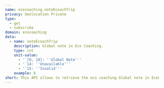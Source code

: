 ```yaml
---
name: ecocoaching.noteEcoachTrip
privacy: Geolocation Private
type:
  - get
  - subscribe
domain: ecocoaching
data:
  - name: noteEcoachTrip
    description: Global note in Eco Coaching.
    type: int
    unit-value:
      - '`[0, 10]: ''Global Note'''
      - '`14: ''Unavailable'''
      - '`15: ''Invalid'''
    example: 8
short: This API allows to retrieve the eco coaching Global note in EcoCoaching trip.
---
```


